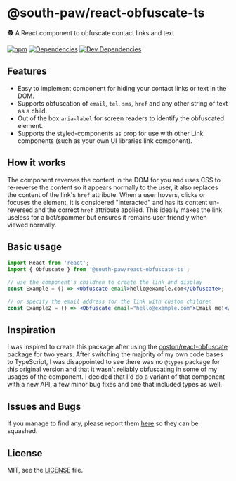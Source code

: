 # @south-paw/react-obfuscate-ts

🕵️ A React component to obfuscate contact links and text

[![npm](https://img.shields.io/npm/v/@south-paw/react-obfuscate-ts.svg)](https://www.npmjs.com/package/@south-paw/react-obfuscate-ts)
[![Dependencies](https://david-dm.org/south-paw/react-obfuscate-ts/status.svg)](https://david-dm.org/south-paw/react-obfuscate-ts)
[![Dev Dependencies](https://david-dm.org/south-paw/react-obfuscate-ts/dev-status.svg)](https://david-dm.org/south-paw/react-obfuscate-ts?type=dev)

## Features

- Easy to implement component for hiding your contact links or text in the DOM.
- Supports obfuscation of `email`, `tel`, `sms`, `href` and any other string of text as a child.
- Out of the box `aria-label` for screen readers to identify the obfuscated element.
- Supports the styled-components `as` prop for use with other Link components (such as your own UI libraries link component).

## How it works

The component reverses the content in the DOM for you and uses CSS to re-reverse the content so it appears normally to the user, it also replaces the content of the link's `href` attribute. When a user hovers, clicks or focuses the element, it is considered "interacted" and has its content un-reversed and the correct `href` attribute applied. This ideally makes the link useless for a bot/spammer but ensures it remains user friendly when viewed normally.

## Basic usage

```jsx
import React from 'react';
import { Obfuscate } from '@south-paw/react-obfuscate-ts';

// use the component's children to create the link and display
const Example = () => <Obfuscate email>hello@example.com</Obfuscate>;

// or specify the email address for the link with custom children
const Example2 = () => <Obfuscate email="hello@example.com">Email me!</Obfuscate>;
```

## Inspiration

I was inspired to create this package after using the [coston/react-obfuscate](https://github.com/coston/react-obfuscate) package for two years. After switching the majority of my own code bases to TypeScript, I was disappointed to see there was no `@types` package for this original version and that it wasn't reliably obfuscating in some of my usages of the component. I decided that I'd do a variant of that component with a new API, a few minor bug fixes and one that included types as well.

## Issues and Bugs

If you manage to find any, please report them [here](https://github.com/South-Paw/react-obfuscate-ts/issues) so they can be squashed.

## License

MIT, see the [LICENSE](./LICENSE) file.
